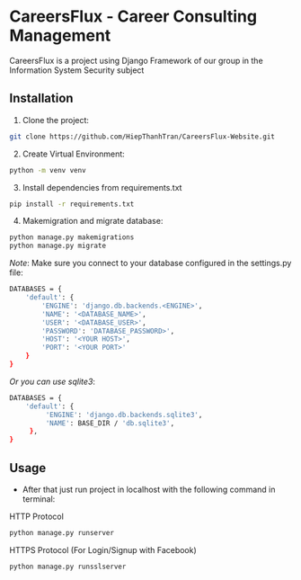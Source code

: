 # CareersFlux - Career Consulting Management

CareersFlux is a project using Django Framework of our group in the Information System Security subject

## Installation
1. Clone the project:

```bash
git clone https://github.com/HiepThanhTran/CareersFlux-Website.git
```

2. Create Virtual Environment:

```bash
python -m venv venv
```

3. Install dependencies from requirements.txt

```bash
pip install -r requirements.txt
```

4. Makemigration and migrate database:
```bash
python manage.py makemigrations
python manage.py migrate
```

*Note*: Make sure you connect to your database configured in the settings.py file:
```bash
DATABASES = {
    'default': {
        'ENGINE': 'django.db.backends.<ENGINE>',
        'NAME': '<DATABASE_NAME>',
        'USER': '<DATABASE_USER>',
        'PASSWORD': 'DATABASE_PASSWORD>',
        'HOST': '<YOUR HOST>',
        'PORT': '<YOUR PORT>'
    }
}
```

*Or you can use sqlite3*:
```bash
DATABASES = {
    'default': {
         'ENGINE': 'django.db.backends.sqlite3',
         'NAME': BASE_DIR / 'db.sqlite3',
     },
}
```

## Usage
- After that just run project in localhost with the following command in terminal:

HTTP Protocol
```bash
python manage.py runserver
```

HTTPS Protocol (For Login/Signup with Facebook)
```bash
python manage.py runsslserver
```
